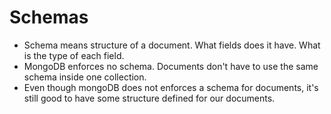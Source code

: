 # Schemas

- Schema means structure of a document. What fields does it have. What is the type of each field.
- MongoDB enforces no schema. Documents don't have to use the same schema inside one collection.
- Even though mongoDB does not enforces a schema for documents, it's still good to have some structure defined for our documents.
